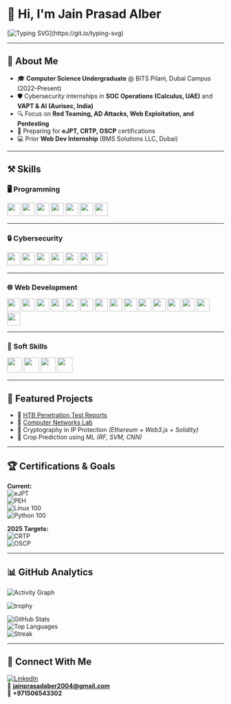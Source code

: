 # 👋 Hi, I'm Jain Prasad Alber  

[![Typing SVG](https://readme-typing-svg.herokuapp.com?font=Fira+Code&duration=4000&pause=1000&color=FF79C6&width=600&lines=Aspiring+Cybersecurity+Specialist;Purple+Team+Enthusiast;SOC+%7C+VAPT+%7C+Red+Teaming;Always+learning+new+skills!)](https://git.io/typing-svg)

---

## 🚀 About Me
- 🎓 **Computer Science Undergraduate** @ BITS Pilani, Dubai Campus (2022–Present)  
- 🛡️ Cybersecurity internships in **SOC Operations (Calculus, UAE)** and **VAPT & AI (Aurisec, India)**  
- 🔍 Focus on **Red Teaming, AD Attacks, Web Exploitation, and Pentesting**  
- 📜 Preparing for **eJPT, CRTP, OSCP** certifications  
- 💻 Prior **Web Dev Internship** (BMS Solutions LLC, Dubai)  

---

## ⚒️ Skills  

### 🖥️ Programming  
<p>
  <img src="https://img.shields.io/badge/Python-14354C?style=for-the-badge&logo=python&logoColor=white" height="30"/>
  <img src="https://img.shields.io/badge/Java-ED8B00?style=for-the-badge&logo=openjdk&logoColor=white" height="30"/>
  <img src="https://img.shields.io/badge/C-444444?style=for-the-badge&logo=c&logoColor=white" height="30"/>
  <img src="https://img.shields.io/badge/JavaScript-F7DF1E?style=for-the-badge&logo=javascript&logoColor=black" height="30"/>
  <img src="https://img.shields.io/badge/Prolog-006400?style=for-the-badge" height="30"/>
  <img src="https://img.shields.io/badge/TASM-8B0000?style=for-the-badge" height="30"/>
  <img src="https://img.shields.io/badge/Assembler-5C5C5C?style=for-the-badge" height="30"/>
</p>

---

### 🔒 Cybersecurity  
<p>
  <img src="https://img.shields.io/badge/Network%20Security-0A66C2?style=for-the-badge" height="30"/>
  <img src="https://img.shields.io/badge/Penetration%20Testing-B33A3A?style=for-the-badge" height="30"/>
  <img src="https://img.shields.io/badge/Active%20Directory-D35400?style=for-the-badge" height="30"/>
  <img src="https://img.shields.io/badge/Web%20Exploitation-999900?style=for-the-badge" height="30"/>
  <img src="https://img.shields.io/badge/Mobile%20Pentesting-800080?style=for-the-badge" height="30"/>
  <img src="https://img.shields.io/badge/Bash%20%2F%20Scripting-333333?style=for-the-badge&logo=gnu-bash&logoColor=white" height="30"/>
  <img src="https://img.shields.io/badge/Cryptography-008080?style=for-the-badge" height="30"/>
</p>

---

### 🌐 Web Development  
<p>
  <img src="https://img.shields.io/badge/Linux-111111?style=for-the-badge&logo=linux&logoColor=white" height="30"/>
  <img src="https://img.shields.io/badge/Git-F05032?style=for-the-badge&logo=git&logoColor=white" height="30"/>
  <img src="https://img.shields.io/badge/GitHub-181717?style=for-the-badge&logo=github&logoColor=white" height="30"/>
  <img src="https://img.shields.io/badge/VS%20Code-007ACC?style=for-the-badge&logo=visualstudiocode&logoColor=white" height="30"/>
  <img src="https://img.shields.io/badge/Kali%20Linux-268BEE?style=for-the-badge&logo=kalilinux&logoColor=white" height="30"/>
  <img src="https://img.shields.io/badge/Burp%20Suite-FF6F00?style=for-the-badge&logo=burpsuite&logoColor=white" height="30"/>
  <img src="https://img.shields.io/badge/Nmap-2C2C2C?style=for-the-badge" height="30"/>
  <img src="https://img.shields.io/badge/Cisco%20Packet%20Tracer-00599C?style=for-the-badge" height="30"/>
  <img src="https://img.shields.io/badge/Lex%20%26%20Yacc-228B22?style=for-the-badge" height="30"/>
  <img src="https://img.shields.io/badge/LaTeX-008080?style=for-the-badge&logo=latex&logoColor=white" height="30"/>
  <img src="https://img.shields.io/badge/HTML5-E34F26?style=for-the-badge&logo=html5&logoColor=white" height="30"/>
  <img src="https://img.shields.io/badge/CSS3-1572B6?style=for-the-badge&logo=css3&logoColor=white" height="30"/>
  <img src="https://img.shields.io/badge/JavaScript-F7DF1E?style=for-the-badge&logo=javascript&logoColor=black" height="30"/>
  <img src="https://img.shields.io/badge/Data%20Flow%20Diagrams-444444?style=for-the-badge" height="30"/>
  <img src="https://img.shields.io/badge/Visualization-666666?style=for-the-badge" height="30"/>
</p>

---

### 🧠 Soft Skills  
<p>
  <img src="https://img.shields.io/badge/Problem%20Solving-004080?style=for-the-badge" height="35"/>
  <img src="https://img.shields.io/badge/Team%20Collaboration-993333?style=for-the-badge" height="35"/>
  <img src="https://img.shields.io/badge/Adaptability-228B22?style=for-the-badge" height="35"/>
  <img src="https://img.shields.io/badge/Time%20Management-663399?style=for-the-badge" height="35"/>
</p>


---

## 📂 Featured Projects  
- 🔹 [HTB Penetration Test Reports](https://github.com/jainalber/Penetration-Test-Reports---HTB-Retired-Machines)  
- 🔹 [Computer Networks Lab](https://github.com/jainalber/Computer-Networks-Lab)  
- 🔹 Cryptography in IP Protection *(Ethereum + Web3.js + Solidity)*  
- 🔹 Crop Prediction using ML *(RF, SVM, CNN)*  

---

## 🏆 Certifications & Goals  

**Current:**  
![eJPT](https://img.shields.io/badge/eJPT-In%20Progress-blue)  
![PEH](https://img.shields.io/badge/Practical%20Ethical%20Hacking-TCM-red)  
![Linux 100](https://img.shields.io/badge/Linux%20100-TCM-lightgrey)  
![Python 100](https://img.shields.io/badge/Python%20100-TCM-lightgrey)  

**2025 Targets:**  
![CRTP](https://img.shields.io/badge/CRTP-Red%20Team%20Professional-purple)  
![OSCP](https://img.shields.io/badge/OSCP-Offensive%20Security-black)  


---

## 📊 GitHub Analytics  

![Activity Graph](https://github-readme-activity-graph.vercel.app/graph?username=jainalber&theme=react-dark&hide_border=true)  

![trophy](https://github-profile-trophy.vercel.app/?username=jainalber&theme=radical&margin-w=10&margin-h=10&column=7)  

![GitHub Stats](https://github-readme-stats.vercel.app/api?username=jainalber&show_icons=true&theme=radical)  
![Top Languages](https://github-readme-stats.vercel.app/api/top-langs/?username=jainalber&layout=compact&theme=radical)  
![Streak](https://github-readme-streak-stats.herokuapp.com/?user=jainalber&theme=radical)  

---

## 🤝 Connect With Me  

[![LinkedIn](https://img.shields.io/badge/-LinkedIn-blue?logo=linkedin)](https://linkedin.com/in/jain-prasad-alber)  
📧 **jainprasadaber2004@gmail.com**  
📱 **+971506543302**  

